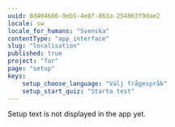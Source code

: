```yaml
---
uuid: 8d404666-9eb5-4e8f-863a-254063f9dae2
locale: sw
locale_for_humans: "Svenska"
contentType: "app_interface"
slug: "localisation"
published: true
project: "for"
page: "setup"
keys:
    setup_choose_language: "Välj frågespråk"
    setup_start_quiz: "Starta test"
---
```

Setup text is not displayed in the app yet.
